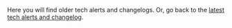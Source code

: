Here you will find older tech alerts and changelogs. Or, go back to the [latest tech alerts and changelog](/tech-alerts-changelog/).

